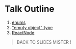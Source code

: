 # Talk Outline

1. [enums](./src/language-features/src/enums-01.png)
1. ["empty object" type](./src/language-features/src/empty-object.ts)
1. [ReactNode](./src/react-tips/src/react-node.tsx)

> BACK TO SLIDES MISTER !
